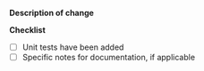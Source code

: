 **Description of change**


**Checklist**

  - [ ] Unit tests have been added
  - [ ] Specific notes for documentation, if applicable
